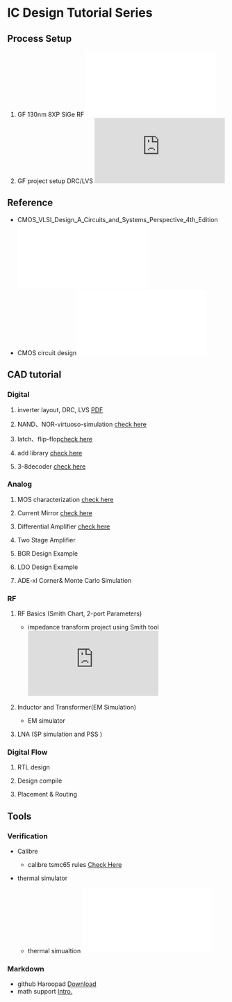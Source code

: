 # IC Design Tutorial Series

## Process Setup
1. GF 130nm 8XP SiGe RF ![SIGE](./srv/README.md)
1. GF project setup DRC/LVS ![GF](https://github.com/very3b/2019icprojects/blob/master/cadence%20open%20PDK.md)

## Reference
- CMOS_VLSI_Design_A_Circuits_and_Systems_Perspective_4th_Edition ![ebook](./app/cmos_vlsi.pdf)
- CMOS circuit design![ebook](./app/baker.pdf)



## CAD tutorial

### Digital
1. inverter layout, DRC, LVS [PDF](./inverter/t1_inverter.pdf)

1. NAND、NOR-virtuoso-simulation [check here](NAND、NOR-virtuoso-simulation/NAND与NOR的virtuoso仿真.md)

1. latch、flip-flop[check here](dff/dff-virtuoso-simulation.md)

1. add library [check here](https://github.com/very3b/Susee/blob/master/add%20library.md)

1. 3-8decoder [check here](3-8decoder.md)

### Analog

1. MOS characterization  [check here](nmos-analog.md)

1. Current Mirror  [check here](current-mirror.md)

1. Differential Amplifier [check here](differential-amplifier/differential-amplifier-big.md)

1. Two Stage Amplifier

1. BGR Design Example

1. LDO Design Example 

1. ADE-xl Corner& Monte Carlo Simulation


### RF 

1. RF Basics (Smith Chart, 2-port Parameters)
	- impedance transform project using Smith tool ![Smith Tool](https://github.com/very3b/Susee/blob/master/smith.md)
1. Inductor and Transformer(EM Simulation)  
	* EM simulator 


1. LNA (SP simulation and PSS )


### Digital Flow

1. RTL design

1. Design compile

1. Placement & Routing



## Tools
### Verification
* Calibre
	- calibre tsmc65 rules [Check Here](./cal/calibre.md)

* thermal simulator
	- thermal simualtion ![links](./thermal/README.md)

### Markdown
- github Haroopad [Download](./app/Haroopad-v0.13.1-win-x64.zip)
- math support [Intro.](https://www.jianshu.com/p/1ff6e833e2e6)





